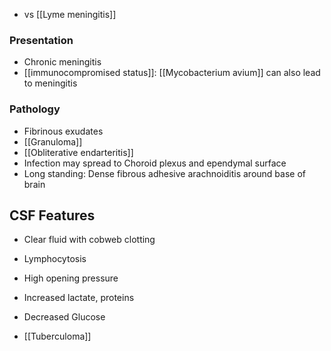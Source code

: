 - vs [[Lyme meningitis]] 

### Presentation
- Chronic meningitis
- [[immunocompromised status]]: [[Mycobacterium avium]] can also lead to meningitis

### Pathology
- Fibrinous exudates
- [[Granuloma]]
- [[Obliterative endarteritis]] 
- Infection may spread to Choroid plexus and ependymal surface
- Long standing: Dense fibrous adhesive arachnoiditis around base of brain 
## CSF Features 
- Clear fluid with cobweb clotting
- Lymphocytosis
- High opening pressure
- Increased lactate, proteins
- Decreased Glucose

- [[Tuberculoma]] 